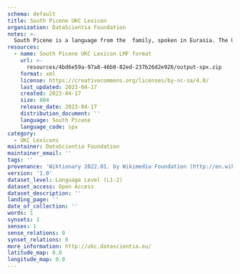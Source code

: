 ```yaml
---
schema: default
title: South Picene UKC Lexicon
organization: DataScientia Foundation
notes: >-
  South Picene is a language from the  family, spoken in Eurasia. The UKC Lexicon of South Picene is represented as a lexico-semantic network. It consists of words, word senses, synsets, as well as sense-level and synset-level relationships.
resources:
  - name: South Picene UKC Lexicon LMF format
    url: >-
      resources/4bd6e59a-97a8-46b0-82ed-237b26d2e926/output-spx.zip
    format: xml
    license: https://creativecommons.org/licenses/by-nc-sa/4.0/
    last_updated: 2023-04-17
    created: 2023-04-17
    size: 804
    release_date: 2023-04-17
    distribution_document: ''
    language: South Picene
    language_code: spx
category:
  - UKC Lexicons
maintainer: DataScientia Foundation
maintainer_email: ''
tags: ''
provenance: 'Wiktionary 2022.01. by Wikimedia Foundation (http://en.wiktionary.org); Princeton WordNet 2.1 by Princeton University (https://wordnet.princeton.edu)'
version: '1.0'
dataset_level: Language Level (L1-2)
dataset_access: Open Access
dataset_description: ''
landing_page: ''
date_of_collection: ''
words: 1
synsets: 1
senses: 1
sense_relations: 0
synset_relations: 0
more_information: http://ukc.datascientia.eu/
latitude_map: 0.0
longitude_map: 0.0
---
```

